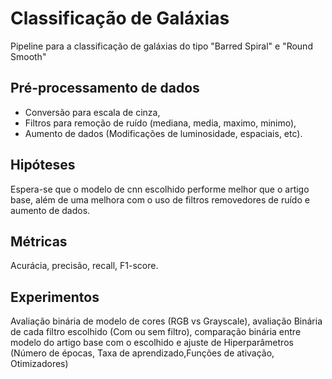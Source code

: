 # Classificação de Galáxias

Pipeline para a classificação de galáxias do tipo "Barred Spiral" e "Round Smooth"

## Pré-processamento de dados

* Conversão para escala de cinza,
* Filtros para remoção de ruído (mediana, media, maximo, minimo),
* Aumento de dados (Modificações de luminosidade, espaciais, etc).

## Hipóteses

Espera-se que o modelo de cnn escolhido performe melhor que o artigo base, além de uma melhora com o uso de filtros removedores de ruído e aumento de dados.

## Métricas

Acurácia, precisão, recall, F1-score.

## Experimentos

Avaliação binária de modelo de cores (RGB vs Grayscale), avaliação Binária de cada filtro escolhido (Com ou sem filtro), comparação binária entre modelo do artigo base com o escolhido e ajuste de Hiperparâmetros (Número de épocas, Taxa de aprendizado,Funções de ativação, Otimizadores)
